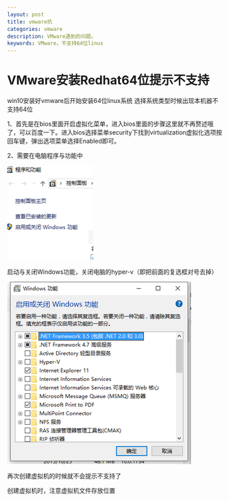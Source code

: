 ```yaml
---
layout: post
title: vmware坑
categories: vmware
description: VMware遇到的问题。
keywords: VMware，不支持64位linux
---
```

# VMware安装Redhat64位提示不支持
win10安装好vmware后开始安装64位linux系统
选择系统类型时候出现本机器不支持64位

1、首先是在bios里面开启虚拟化菜单，进入bios里面的步骤这里就不再赘述哦了，可以百度一下。进入bios选择菜单security下找到virtualization虚拟化选项按回车键，弹出选项菜单选择Enabled即可。

2、需要在电脑程序与功能中

![](/images/posts/vmware/vm1.png)

启动与关闭Windows功能，关闭电脑的hyper-v（即把前面的复选框对号去掉）

![](/images/posts/vmware/vm2.png)

再次创建虚拟机的时候就不会提示不支持了

创建虚拟机时，注意虚拟机文件存放位置
